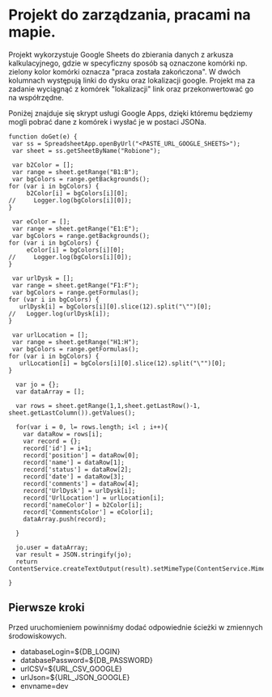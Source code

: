 # Projekt do zarządzania, pracami na mapie.
Projekt wykorzystuje Google Sheets do zbierania danych z arkusza kalkulacyjnego, gdzie w specyficzny
sposób są oznaczone komórki np. zielony kolor komórki oznacza "praca została zakończona".
W dwóch kolumnach występują linki do dysku oraz lokalizacji google.
Projekt ma za zadanie wyciągnąć z komórek "lokalizacji" link oraz przekonwertować go na współrzędne.

Poniżej znajduje się skrypt usługi Google Apps, dzięki któremu będziemy mogli pobrać dane z komórek
i wysłać je w postaci JSONa.

```
function doGet(e) {
 var ss = SpreadsheetApp.openByUrl("<PASTE_URL_GOOGLE_SHEETS>");
 var sheet = ss.getSheetByName("Robione");

 var b2Color = [];
 var range = sheet.getRange("B1:B");
 var bgColors = range.getBackgrounds();
for (var i in bgColors) {
     b2Color[i] = bgColors[i][0];
//     Logger.log(bgColors[i][0]);
}

 var eColor = [];
 var range = sheet.getRange("E1:E");
 var bgColors = range.getBackgrounds();
for (var i in bgColors) {
     eColor[i] = bgColors[i][0];
//     Logger.log(bgColors[i][0]);
}

 var urlDysk = [];
 var range = sheet.getRange("F1:F");
 var bgColors = range.getFormulas();
for (var i in bgColors) {
   urlDysk[i] = bgColors[i][0].slice(12).split("\"")[0];
//   Logger.log(urlDysk[i]);
}

 var urlLocation = [];
 var range = sheet.getRange("H1:H");
 var bgColors = range.getFormulas();
for (var i in bgColors) {
   urlLocation[i] = bgColors[i][0].slice(12).split("\"")[0];
}

  var jo = {};
  var dataArray = [];

  var rows = sheet.getRange(1,1,sheet.getLastRow()-1, sheet.getLastColumn()).getValues();

  for(var i = 0, l= rows.length; i<l ; i++){
    var dataRow = rows[i];
    var record = {};
    record['id'] = i+1;
    record['position'] = dataRow[0];
    record['name'] = dataRow[1];
    record['status'] = dataRow[2];
    record['date'] = dataRow[3];
    record['comments'] = dataRow[4];
    record['UrlDysk'] = urlDysk[i];
    record['UrlLocation'] = urlLocation[i];
    record['nameColor'] = b2Color[i];
    record['CommentsColor'] = eColor[i];
    dataArray.push(record);

  }

  jo.user = dataArray;
  var result = JSON.stringify(jo);
  return ContentService.createTextOutput(result).setMimeType(ContentService.MimeType.JSON);

}
```
## Pierwsze kroki
Przed uruchomieniem powinniśmy dodać odpowiednie ścieżki w zmiennych środowiskowych.
* databaseLogin=${DB_LOGIN}
* databasePassword=${DB_PASSWORD}
* urlCSV=${URL_CSV_GOOGLE}
* urlJson=${URL_JSON_GOOGLE}
* envname=dev
